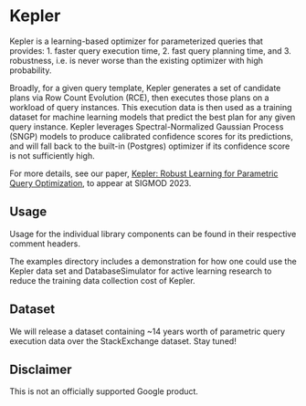 # Kepler

Kepler is a learning-based optimizer for parameterized queries that provides: 1.
faster query execution time, 2. fast query planning time, and 3. robustness,
i.e. is never worse than the existing optimizer with high probability.

Broadly, for a given query template, Kepler generates a set of candidate plans
via Row Count Evolution (RCE), then executes those plans on a workload of query
instances. This execution data is then used as a training dataset for machine
learning models that predict the best plan for any given query instance. Kepler
leverages Spectral-Normalized Gaussian Process (SNGP) models to produce
calibrated confidence scores for its predictions, and will fall back to the
built-in (Postgres) optimizer if its confidence score is not sufficiently high.

For more details, see our paper, [Kepler: Robust Learning for Parametric Query
Optimization](http://arxiv.org/abs/2306.06798), to appear at SIGMOD 2023.

## Usage

Usage for the individual library components can be found in their respective
comment headers.

The examples directory includes a demonstration for how one could use the Kepler
data set and DatabaseSimulator for active learning research to reduce the
training data collection cost of Kepler.

## Dataset

We will release a dataset containing ~14 years worth of parametric query
execution data over the StackExchange dataset. Stay tuned!

## Disclaimer

This is not an officially supported Google product.
